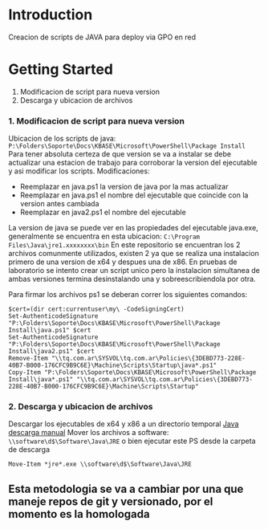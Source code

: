 # Introduction 
Creacion de scripts de JAVA para deploy via GPO en red

# Getting Started

1.	Modificacion de script para nueva version
2.	Descarga y ubicacion de archivos

### 1. Modificacion de script para nueva version
Ubicacion de los scripts de java: ```P:\Folders\Soporte\Docs\KBASE\Microsoft\PowerShell\Package Install```
Para tener absoluta certeza de que version se va a instalar se debe actualizar una estacion de trabajo para corroborar la version del ejecutable y asi modificar los scripts.
Modificaciones:

- Reemplazar en java.ps1 la version de java por la mas actualizar
- Reemplazar en java.ps1 el nombre del ejecutable que coincide con la version antes cambiada
- Reemplazar en java2.ps1 el nombre del ejecutable

La version de java se puede ver en las propiedades del ejecutable java.exe, generalmente se encuentra en esta ubicacion: ```C:\Program Files\Java\jre1.xxxxxxxx\bin```
En este repositorio se encuentran los 2 archivos comunmente utilizados, existen 2 ya que se realiza una instalacion primero de una version de x64 y despues una de x86.
En pruebas de laboratorio se intento crear un script unico pero la instalacion simultanea de ambas versiones termina desinstalando una y sobreescribiendola por otra.

Para firmar los archivos ps1 se deberan correr los siguientes comandos:
```
$cert=(dir cert:currentuser\my\ -CodeSigningCert)
Set-AuthenticodeSignature "P:\Folders\Soporte\Docs\KBASE\Microsoft\PowerShell\Package Install\java.ps1" $cert
Set-AuthenticodeSignature "P:\Folders\Soporte\Docs\KBASE\Microsoft\PowerShell\Package Install\java2.ps1" $cert
Remove-Item "\\tq.com.ar\SYSVOL\tq.com.ar\Policies\{3DEBD773-228E-40B7-B000-176CFC9B9C6E}\Machine\Scripts\Startup\java*.ps1"
Copy-Item "P:\Folders\Soporte\Docs\KBASE\Microsoft\PowerShell\Package Install\java*.ps1" "\\tq.com.ar\SYSVOL\tq.com.ar\Policies\{3DEBD773-228E-40B7-B000-176CFC9B9C6E}\Machine\Scripts\Startup"
```


### 2. Descarga y ubicacion de archivos
Descargar los ejecutables de x64 y x86 a un directorio temporal [Java descarga manual](https://www.java.com/en/download/manual.jsp)
Mover los archivos a software: ```\\software\d$\Software\Java\JRE``` o bien ejecutar este PS desde la carpeta de descarga
```
Move-Item *jre*.exe \\software\d$\Software\Java\JRE
```

## Esta metodologia se va a cambiar por una que maneje repos de git y versionado, por el momento es la homologada
